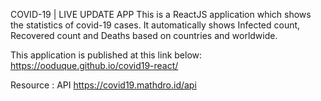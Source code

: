 COVID-19 | LIVE UPDATE APP
This is a ReactJS application which shows the statistics of covid-19 cases. It automatically shows Infected count, Recovered count and Deaths based on countries and worldwide.

This application is published at this link below:
https://ooduque.github.io/covid19-react/

Resource : API
https://covid19.mathdro.id/api
